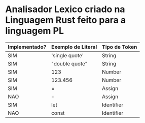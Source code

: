 # Analisador Lexico criado na Linguagem Rust feito para a linguagem PL

| Implementado? | Exemplo de Literal | Tipo de Token |
|---------------|--------------------|---------------|
| SIM           | 'single quote'     | String        |
| SIM           | "double quote"     | String        |
| SIM           | 123                | Number        |
| SIM           | 123.456            | Number        |
| SIM           | =                  | Assign        |
| NAO           | +                  | Assign        |
| SIM           | let                | Identifier    |
| NAO           | const              | Identifier    |
